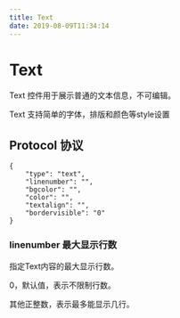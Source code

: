 ```yaml
---
title: Text
date: 2019-08-09T11:34:14
---
```


# Text

Text 控件用于展示普通的文本信息，不可编辑。

Text 支持简单的字体，排版和颜色等style设置

## Protocol 协议

```
{
    "type": "text",
    "linenumber": "",
    "bgcolor": "",
    "color": "",
    "textalign": "",
    "bordervisible": "0"
}
```

### linenumber 最大显示行数

指定Text内容的最大显示行数。

0，默认值，表示不限制行数。

其他正整数，表示最多能显示几行。